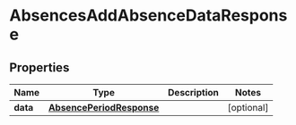 

# AbsencesAddAbsenceDataResponse


## Properties

| Name | Type | Description | Notes |
|------------ | ------------- | ------------- | -------------|
|**data** | [**AbsencePeriodResponse**](AbsencePeriodResponse.md) |  |  [optional] |



